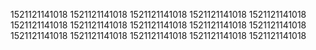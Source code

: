 1521121141018
1521121141018
1521121141018
1521121141018
1521121141018
1521121141018
1521121141018
1521121141018
1521121141018
1521121141018
1521121141018
1521121141018
1521121141018
1521121141018
1521121141018